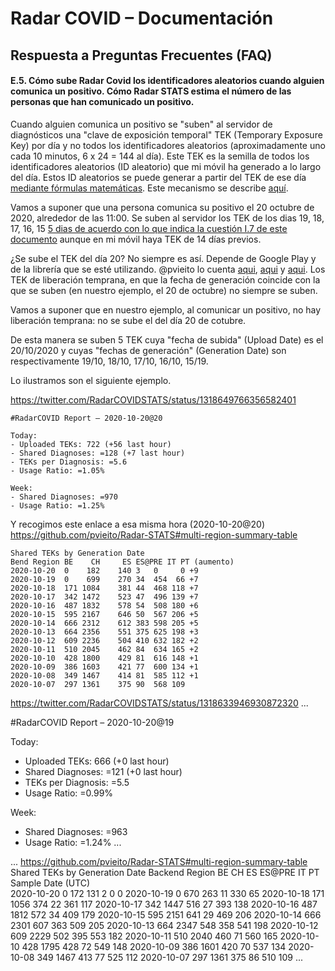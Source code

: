 # Radar COVID – Documentación
## Respuesta a Preguntas Frecuentes (FAQ)
 
 #### <a name="FAQ-E-5"></a>E.5. Cómo sube Radar Covid los identificadores aleatorios cuando alguien comunica un positivo. Cómo Radar STATS estima el número de las personas que han comunicado un positivo.

Cuando alguien comunica un positivo se "suben" al servidor de diagnósticos una "clave de exposición temporal" TEK (Temporary Exposure Key) por día y no todos los identificadores aleatorios (aproximadamente uno cada 10 minutos, 6 x 24 = 144 al día). Este TEK es la semilla de todos los identificadores aleatorios (ID aleatorio) que mi móvil ha generado a lo largo del día. Estos ID aleatorios se puede generar a partir del TEK de ese día [mediante fórmulas matemáticas](https://covid19-static.cdn-apple.com/applications/covid19/current/static/contact-tracing/pdf/ExposureNotification-CryptographySpecificationv1.2.pdf). Este mecanismo se describe [aquí](https://github.com/pvieito/Radar-STATS#documentation).

Vamos a suponer que una persona comunica su positivo el 20 octubre de 2020, alrededor de las 11:00. Se suben al servidor los TEK de los dias 19, 18, 17, 16, 15 [5 dias de acuerdo con lo que indica la cuestión I.7 de este documento](https://www.mscbs.gob.es/en/profesionales/saludPublica/ccayes/alertasActual/nCov/documentos/Preguntas_y_respuestas_RADAR-COVID.pdf) aunque en mi móvil haya TEK de 14 días previos.

¿Se sube el TEK del día 20? No siempre es así. Depende de Google Play y de la librería que se esté utilizando. @pvieito lo cuenta [aqui](https://twitter.com/pvieito/status/1315710081908998147), [aqui](https://twitter.com/pvieito/status/1310190919224881153) y [aqui](https://twitter.com/pvieito/status/1310190926082514944). Los TEK de liberación temprana, en que la fecha de generación coincide con la que se suben (en nuestro ejemplo, el 20 de octubre) no siempre se suben.

Vamos a suponer que en nuestro ejemplo, al comunicar un positivo, no hay liberación temprana: no se sube el del día 20 de cotubre.

De esta manera se suben 5 TEK cuya "fecha de subida" (Upload Date) es el 20/10/2020 y cuyas "fechas de generación" (Generation Date) son respectivamente 19/10, 18/10, 17/10, 16/10, 15/19.

Lo ilustramos son el siguiente ejemplo.


https://twitter.com/RadarCOVIDSTATS/status/1318649766356582401

```
#RadarCOVID Report – 2020-10-20@20

Today:
- Uploaded TEKs: 722 (+56 last hour)
- Shared Diagnoses: =128 (+7 last hour)
- TEKs per Diagnosis: =5.6
- Usage Ratio: =1.05%

Week:
- Shared Diagnoses: =970
- Usage Ratio: =1.25%
```

Y recogimos este enlace a esa misma hora (2020-10-20@20)  https://github.com/pvieito/Radar-STATS#multi-region-summary-table

```
Shared TEKs by Generation Date
Bend Region	BE    CH     ES ES@PRE IT PT (aumento)					
2020-10-20  0    182    140 3   0     0 +9
2020-10-19  0    699    270 34  454  66 +7
2020-10-18  171	1084	381	44	468	118 +7
2020-10-17  342	1472	523	47	496	139 +7
2020-10-16  487	1832	578	54	508	180 +6
2020-10-15  595	2167	646	50	567	206 +5
2020-10-14  666	2312	612	383	598	205 +5
2020-10-13  664	2356	551	375	625	198 +3
2020-10-12  609	2236	504	410	632	182 +2
2020-10-11  510	2045	462	84	634	165 +2
2020-10-10  428	1800	429	81	616	148 +1
2020-10-09  386	1603	421	77	600	134 +1
2020-10-08  349	1467	414	81	585	112	+1
2020-10-07  297	1361	375	90	568	109
```

https://twitter.com/RadarCOVIDSTATS/status/1318633946930872320
...

#RadarCOVID Report – 2020-10-20@19

Today:
- Uploaded TEKs: 666 (+0 last hour)
- Shared Diagnoses: =121 (+0 last hour)
- TEKs per Diagnosis: =5.5
- Usage Ratio: =0.99%

Week:
- Shared Diagnoses: =963
- Usage Ratio: =1.24%
...

...
https://github.com/pvieito/Radar-STATS#multi-region-summary-table
Shared TEKs by Generation Date
Backend Region	BE CH   ES  ES@PRE IT PT
Sample Date (UTC)						
2020-10-20	0	172	    131	2	0	0
2020-10-19	0	670	    263	11	330	65
2020-10-18	171	1056	374	22	361	117
2020-10-17	342	1447	516	27	393	138
2020-10-16	487	1812	572	34	409	179
2020-10-15	595	2151	641	29	469	206
2020-10-14	666	2301	607	363	509	205
2020-10-13	664	2347	548	358	541	198
2020-10-12	609	2229	502	395	553	182
2020-10-11	510	2040	460	71	560	165
2020-10-10	428	1795	428	72	549	148
2020-10-09	386	1601	420	70	537	134
2020-10-08	349	1467	413	77	525	112
2020-10-07	297	1361	375	86	510	109
...



